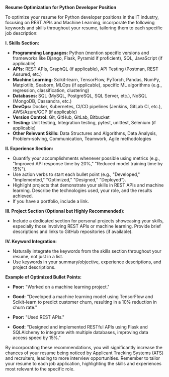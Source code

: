 **Resume Optimization for Python Developer Position**

To optimize your resume for Python developer positions in the IT industry, focusing on REST APIs and Machine Learning, incorporate the following keywords and skills throughout your resume, tailoring them to each specific job description:


**I.  Skills Section:**

* **Programming Languages:** Python (mention specific versions and frameworks like Django, Flask, Pyramid if proficient),  SQL, JavaScript (if applicable)
* **APIs:** REST APIs,  GraphQL (if applicable),  API Testing (Postman, REST Assured, etc.)
* **Machine Learning:**  Scikit-learn, TensorFlow, PyTorch, Pandas, NumPy,  Matplotlib, Seaborn,  MLOps (if applicable), specific ML algorithms (e.g., regression, classification, clustering)
* **Databases:**  SQL (MySQL, PostgreSQL, SQL Server, etc.), NoSQL (MongoDB, Cassandra, etc.)
* **DevOps:** Docker, Kubernetes, CI/CD pipelines (Jenkins, GitLab CI, etc.), AWS/Azure/GCP (if applicable)
* **Version Control:** Git, GitHub, GitLab, Bitbucket
* **Testing:** Unit testing, Integration testing,  pytest, unittest, Selenium (if applicable)
* **Other Relevant Skills:** Data Structures and Algorithms, Data Analysis, Problem-solving, Communication, Teamwork, Agile methodologies


**II.  Experience Section:**

* Quantify your accomplishments whenever possible using metrics (e.g., "Improved API response time by 20%," "Reduced model training time by 15%").
* Use action verbs to start each bullet point (e.g., "Developed," "Implemented," "Optimized," "Designed," "Deployed").
* Highlight projects that demonstrate your skills in REST APIs and machine learning.  Describe the technologies used, your role, and the results achieved.
* If you have a portfolio, include a link.

**III. Project Section (Optional but Highly Recommended):**

* Include a dedicated section for personal projects showcasing your skills, especially those involving REST APIs or machine learning.  Provide brief descriptions and links to GitHub repositories (if available).


**IV. Keyword Integration:**

* Naturally integrate the keywords from the skills section throughout your resume, not just in a list.
* Use keywords in your summary/objective, experience descriptions, and project descriptions.

**Example of Optimized Bullet Points:**

* **Poor:** "Worked on a machine learning project."
* **Good:** "Developed a machine learning model using TensorFlow and Scikit-learn to predict customer churn, resulting in a 10% reduction in churn rate."

* **Poor:** "Used REST APIs."
* **Good:** "Designed and implemented RESTful APIs using Flask and SQLAlchemy to integrate with multiple databases, improving data access speed by 15%."


By incorporating these recommendations, you will significantly increase the chances of your resume being noticed by Applicant Tracking Systems (ATS) and recruiters, leading to more interview opportunities. Remember to tailor your resume to each job application, highlighting the skills and experiences most relevant to the specific role.